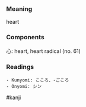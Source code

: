 ### Meaning

heart

### Components

心: heart, heart radical (no. 61)

### Readings

```
- Kunyomi: こころ、-ごころ
- Onyomi: シン
```

#kanji